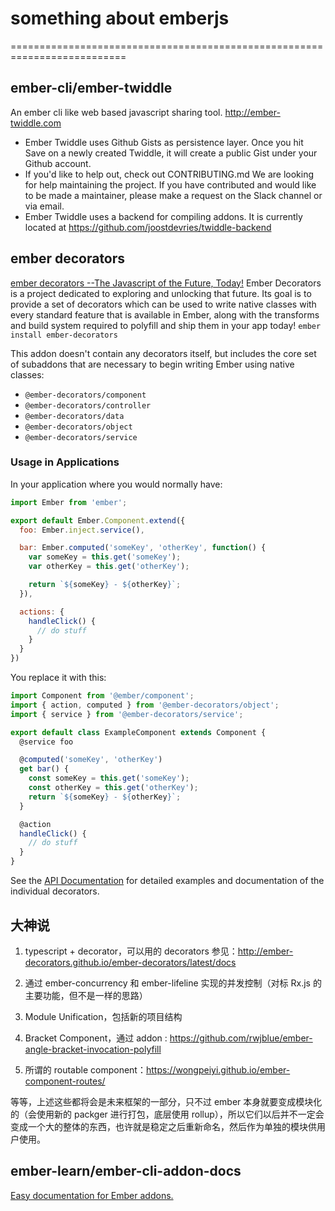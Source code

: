 # something about emberjs

==========================================================================
## ember-cli/ember-twiddle
An ember cli like web based javascript sharing tool. http://ember-twiddle.com

* Ember Twiddle uses Github Gists as persistence layer. Once you hit Save on a newly created Twiddle, it will create a public Gist under your Github account.
* If you'd like to help out, check out CONTRIBUTING.md We are looking for help maintaining the project. If you have contributed and would like to be made a maintainer, please make a request on the Slack channel or via email.
* Ember Twiddle uses a backend for compiling addons. It is currently located at https://github.com/joostdevries/twiddle-backend


## ember decorators
[ember decorators --The Javascript of the Future, Today!](http://ember-decorators.github.io/ember-decorators/latest/)
Ember Decorators is a project dedicated to exploring and unlocking that future. Its goal is to provide a set of decorators which can be used to write native classes with every standard feature that is available in Ember, along with the transforms and build system required to polyfill and ship them in your app today!
`ember install ember-decorators`

This addon doesn't contain any decorators itself, but includes the core set of
subaddons that are necessary to begin writing Ember using native classes:

* `@ember-decorators/component`
* `@ember-decorators/controller`
* `@ember-decorators/data`
* `@ember-decorators/object`
* `@ember-decorators/service`

### Usage in Applications

In your application where you would normally have:

```js
import Ember from 'ember';

export default Ember.Component.extend({
  foo: Ember.inject.service(),

  bar: Ember.computed('someKey', 'otherKey', function() {
    var someKey = this.get('someKey');
    var otherKey = this.get('otherKey');

    return `${someKey} - ${otherKey}`;
  }),

  actions: {
    handleClick() {
      // do stuff
    }
  }
})

```

You replace it with this:

```js
import Component from '@ember/component';
import { action, computed } from '@ember-decorators/object';
import { service } from '@ember-decorators/service';

export default class ExampleComponent extends Component {
  @service foo

  @computed('someKey', 'otherKey')
  get bar() {
    const someKey = this.get('someKey');
    const otherKey = this.get('otherKey');
    return `${someKey} - ${otherKey}`;
  }

  @action
  handleClick() {
    // do stuff
  }
}
```

See the [API Documentation](https://ember-decorators.github.io/ember-decorators)
for detailed examples and documentation of the individual decorators.

##   大神说
1. typescript + decorator，可以用的 decorators 参见：http://ember-decorators.github.io/ember-decorators/latest/docs

2. 通过 ember-concurrency 和 ember-lifeline 实现的并发控制（对标 Rx.js 的主要功能，但不是一样的思路）

3. Module Unification，包括新的项目结构

4. Bracket Component，通过 addon : https://github.com/rwjblue/ember-angle-bracket-invocation-polyfill

5. 所谓的 routable component：https://wongpeiyi.github.io/ember-component-routes/

等等，上述这些都将会是未来框架的一部分，只不过 ember 本身就要变成模块化的（会使用新的 packger 进行打包，底层使用 rollup），所以它们以后并不一定会变成一个大的整体的东西，也许就是稳定之后重新命名，然后作为单独的模块供用户使用。


## ember-learn/ember-cli-addon-docs
[Easy documentation for Ember addons.](https://github.com/ember-learn/ember-cli-addon-docs)
